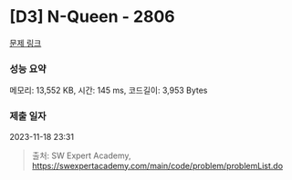 # [D3] N-Queen - 2806 

[문제 링크](https://swexpertacademy.com/main/code/problem/problemDetail.do?contestProbId=AV7GKs06AU0DFAXB) 

### 성능 요약

메모리: 13,552 KB, 시간: 145 ms, 코드길이: 3,953 Bytes

### 제출 일자

2023-11-18 23:31



> 출처: SW Expert Academy, https://swexpertacademy.com/main/code/problem/problemList.do